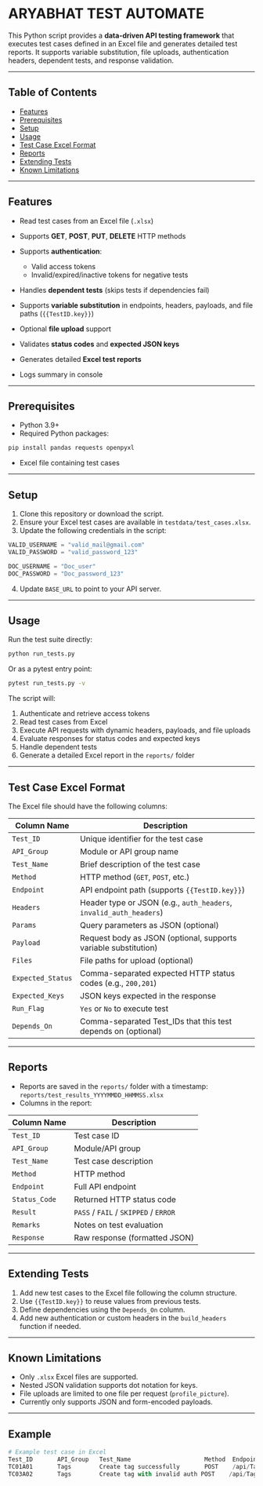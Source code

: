 # ARYABHAT TEST AUTOMATE

This Python script provides a **data-driven API testing framework** that executes test cases defined in an Excel file and generates detailed test reports. It supports variable substitution, file uploads, authentication headers, dependent tests, and response validation.

---

## Table of Contents

* [Features](#features)
* [Prerequisites](#prerequisites)
* [Setup](#setup)
* [Usage](#usage)
* [Test Case Excel Format](#test-case-excel-format)
* [Reports](#reports)
* [Extending Tests](#extending-tests)
* [Known Limitations](#known-limitations)

---

## Features

* Read test cases from an Excel file (`.xlsx`)
* Supports **GET**, **POST**, **PUT**, **DELETE** HTTP methods
* Supports **authentication**:

  * Valid access tokens
  * Invalid/expired/inactive tokens for negative tests
* Handles **dependent tests** (skips tests if dependencies fail)
* Supports **variable substitution** in endpoints, headers, payloads, and file paths (`{{TestID.key}}`)
* Optional **file upload** support
* Validates **status codes** and **expected JSON keys**
* Generates detailed **Excel test reports**
* Logs summary in console

---

## Prerequisites

* Python 3.9+
* Required Python packages:

```bash
pip install pandas requests openpyxl
```

* Excel file containing test cases

---

## Setup

1. Clone this repository or download the script.
2. Ensure your Excel test cases are available in `testdata/test_cases.xlsx`.
3. Update the following credentials in the script:

```python
VALID_USERNAME = "valid_mail@gmail.com"
VALID_PASSWORD = "valid_password_123"

DOC_USERNAME = "Doc_user"
DOC_PASSWORD = "Doc_password_123"
```

4. Update `BASE_URL` to point to your API server.

---

## Usage

Run the test suite directly:

```bash
python run_tests.py
```

Or as a pytest entry point:

```bash
pytest run_tests.py -v
```

The script will:

1. Authenticate and retrieve access tokens
2. Read test cases from Excel
3. Execute API requests with dynamic headers, payloads, and file uploads
4. Evaluate responses for status codes and expected keys
5. Handle dependent tests
6. Generate a detailed Excel report in the `reports/` folder

---

## Test Case Excel Format

The Excel file should have the following columns:

| Column Name       | Description                                                        |
| ----------------- | ------------------------------------------------------------------ |
| `Test_ID`         | Unique identifier for the test case                                |
| `API_Group`       | Module or API group name                                           |
| `Test_Name`       | Brief description of the test case                                 |
| `Method`          | HTTP method (`GET`, `POST`, etc.)                                  |
| `Endpoint`        | API endpoint path (supports `{{TestID.key}}`)                      |
| `Headers`         | Header type or JSON (e.g., `auth_headers`, `invalid_auth_headers`) |
| `Params`          | Query parameters as JSON (optional)                                |
| `Payload`         | Request body as JSON (optional, supports variable substitution)    |
| `Files`           | File paths for upload (optional)                                   |
| `Expected_Status` | Comma-separated expected HTTP status codes (e.g., `200,201`)       |
| `Expected_Keys`   | JSON keys expected in the response                                 |
| `Run_Flag`        | `Yes` or `No` to execute test                                      |
| `Depends_On`      | Comma-separated Test_IDs that this test depends on (optional)      |

---

## Reports

* Reports are saved in the `reports/` folder with a timestamp:
  `reports/test_results_YYYYMMDD_HHMMSS.xlsx`
* Columns in the report:

| Column Name   | Description                           |
| ------------- | ------------------------------------- |
| `Test_ID`     | Test case ID                          |
| `API_Group`   | Module/API group                      |
| `Test_Name`   | Test case description                 |
| `Method`      | HTTP method                           |
| `Endpoint`    | Full API endpoint                     |
| `Status_Code` | Returned HTTP status code             |
| `Result`      | `PASS` / `FAIL` / `SKIPPED` / `ERROR` |
| `Remarks`     | Notes on test evaluation              |
| `Response`    | Raw response (formatted JSON)         |

---

## Extending Tests

1. Add new test cases to the Excel file following the column structure.
2. Use `{{TestID.key}}` to reuse values from previous tests.
3. Define dependencies using the `Depends_On` column.
4. Add new authentication or custom headers in the `build_headers` function if needed.

---

## Known Limitations

* Only `.xlsx` Excel files are supported.
* Nested JSON validation supports dot notation for keys.
* File uploads are limited to one file per request (`profile_picture`).
* Currently only supports JSON and form-encoded payloads.

---

## Example

```python
# Example test case in Excel
Test_ID       API_Group   Test_Name                     Method  Endpoint              Headers         Payload                                      Expected_Status   Run_Flag  Expected_Keys
TC01A01       Tags        Create tag successfully       POST    /api/Tags/CreateTag    auth_headers    {"tag_name": "new-tag"}                       201             Yes       ["_id","tag_name"]
TC03A02       Tags        Create tag with invalid auth POST    /api/Tags/CreateTag    invalid_auth_headers {"tag_name":"fail-tag"}                     401,403         Yes       []
```


